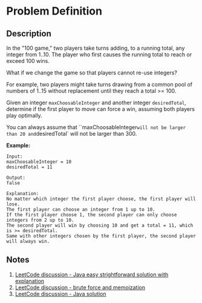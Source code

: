 # Problem Definition

## Description

In the "100 game," two players take turns adding, to a running total, any integer from 1..10. The player who first causes the running total to reach or exceed 100 wins.

What if we change the game so that players cannot re-use integers?

For example, two players might take turns drawing from a common pool of numbers of 1..15 without replacement until they reach a total >= 100.

Given an integer `maxChoosableInteger` and another integer `desiredTotal`, determine if the first player to move can force a win, assuming both players play optimally.

You can always assume that ``maxChoosableInteger` will not be larger than 20 and `desiredTotal` will not be larger than 300.

**Example:**

```text
Input:
maxChoosableInteger = 10
desiredTotal = 11

Output:
false

Explanation:
No matter which integer the first player choose, the first player will lose.
The first player can choose an integer from 1 up to 10.
If the first player choose 1, the second player can only choose integers from 2 up to 10.
The second player will win by choosing 10 and get a total = 11, which is >= desiredTotal.
Same with other integers chosen by the first player, the second player will always win.
```

## Notes

1. [LeetCode discussion - Java easy strightforward solution with explanation](https://leetcode.com/problems/can-i-win/discuss/95293/Java-easy-strightforward-solution-with-explanation)
1. [LeetCode discussion - brute force and memoization](https://leetcode.com/problems/can-i-win/discuss/95283/brute-force-and-memoization)
1. [LeetCode discussion - Java solution](https://leetcode.com/problems/can-i-win/discuss/95294/Java-solution)